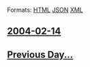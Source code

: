 
Formats: [HTML](2004/02/14/index.html)  [JSON](2004/02/14/index.json)  [XML](2004/02/14/index.xml)  

## [2004-02-14](/news/2004/02/14/index.md)

## [Previous Day...](/news/2004/02/13/index.md)

